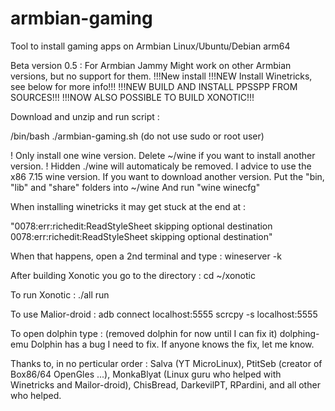 # armbian-gaming
Tool to install gaming apps on Armbian Linux/Ubuntu/Debian arm64

Beta version 0.5 : For Armbian Jammy
Might work on other Armbian versions, but no support for them.
!!!New install 
!!!NEW Install Winetricks, see below for more info!!!
!!!NEW BUILD AND INSTALL PPSSPP FROM SOURCES!!!
!!!NOW ALSO POSSIBLE TO BUILD XONOTIC!!!


Download and unzip and run script : 

/bin/bash ./armbian-gaming.sh (do not use sudo or root user)


! Only install one wine version. Delete ~/wine if you want to install another version. !
Hidden ./wine will automaticaly be removed. 
I advice to use the x86 7.15 wine version. 
If you want to download another version. Put the "bin, "lib" and "share" folders into ~/wine
And run "wine winecfg"

When installing winetricks it may get stuck at the end at : 

"0078:err:richedit:ReadStyleSheet skipping optional destination
0078:err:richedit:ReadStyleSheet skipping optional destination"

When that happens, open a 2nd terminal and type : wineserver -k


After building Xonotic you go to the directory : 
cd ~/xonotic

To run Xonotic :
./all run

To use Malior-droid :
adb connect localhost:5555
scrcpy -s localhost:5555

To open dolphin type :  (removed dolphin for now until I can fix it)
dolphing-emu
Dolphin has a bug I need to fix. If anyone knows the fix, let me know.

Thanks to, in no perticular order : Salva (YT MicroLinux), PtitSeb (creator of Box86/64 OpenGles ...), MonkaBlyat (Linux guru who helped with Winetricks and Mailor-droid), ChisBread, DarkevilPT, RPardini, and all other who helped.
